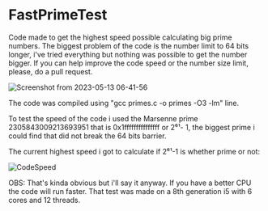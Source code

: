 # FastPrimeTest
Code made to get the highest speed possible calculating big prime numbers. The biggest problem of the code is the number limit to 64 bits longer, i've tried everything but nothing was possible to get the number bigger. If you can help improve the code speed or the number size limit, please, do a pull request.

![Screenshot from 2023-05-13 06-41-56](https://github.com/dylanabzr/FastPrimeTest/assets/128552152/95bb012b-3c50-4f35-9038-7c655e1d1b22)

The code was compiled using "gcc primes.c -o primes -O3 -lm" line.

To test the speed of the code i used the Marsenne prime 2305843009213693951 that is 0x1fffffffffffffff or 2⁶¹- 1, the biggest prime i could find that did not break the 64 bits barrier.

The current highest speed i got to calculate if 2⁶¹-1 is whether prime or not:

![CodeSpeed](https://github.com/dylanabzr/FastPrimeTest/assets/128552152/a94b80ad-2e6d-457f-b15c-dc2e1d61d5b1)

OBS: That's kinda obvious but i'll say it anyway. If you have a better CPU the code will run faster. That test was made on a 8th generation i5 with 6 cores and 12 threads.
